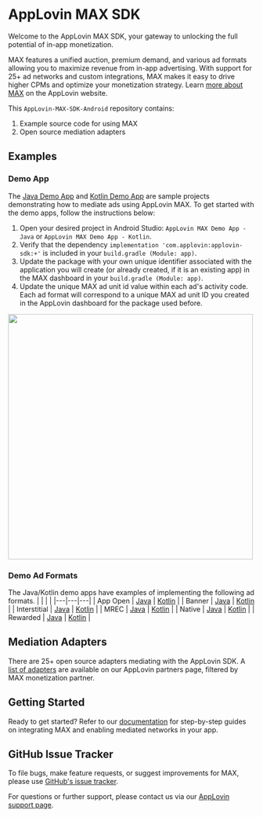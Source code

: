 # AppLovin MAX SDK

Welcome to the AppLovin MAX SDK, your gateway to unlocking the full potential of in-app monetization.

MAX features a unified auction, premium demand, and various ad formats allowing you to maximize revenue from in-app advertising. With support for 25+ ad networks and custom integrations, MAX makes it easy to drive higher CPMs and optimize your monetization strategy. 
Learn [more about MAX](https://www.applovin.com/max/) on the AppLovin website.

This `AppLovin-MAX-SDK-Android` repository contains:
1. Example source code for using MAX
2. Open source mediation adapters

## Examples
### Demo App
The [Java Demo App](https://github.com/AppLovin/AppLovin-MAX-SDK-Android/tree/master/AppLovin%20MAX%20Demo%20App%20-%20Java) and [Kotlin Demo App](https://github.com/AppLovin/AppLovin-MAX-SDK-Android/tree/master/AppLovin%20MAX%20Demo%20App%20-%20Kotlin) are sample projects demonstrating how to mediate ads using AppLovin MAX. To get started with the demo apps, follow the instructions below:

1. Open your desired project in Android Studio: `AppLovin MAX Demo App - Java` or `AppLovin MAX Demo App - Kotlin`.
2. Verify that the dependency `implementation 'com.applovin:applovin-sdk:+'` is included in your `build.gradle (Module: app)`.
3. Update the package with your own unique identifier associated with the application you will create (or already created, if it is an existing app) in the MAX dashboard in your `build.gradle (Module: app)`.
4. Update the unique MAX ad unit id value within each ad's activity code. Each ad format will correspond to a unique MAX ad unit ID you created in the AppLovin dashboard for the package used before. 

<img src="https://github.com/user-attachments/assets/102213b3-463a-4a16-9688-58e40d6c26e6" height="500" />

### Demo Ad Formats
The Java/Kotlin demo apps have examples of implementing the following ad formats.
|   |   |   |
|---|---|---|
| App Open     | [Java](https://github.com/AppLovin/AppLovin-MAX-SDK-Android/blob/master/AppLovin%20MAX%20Demo%20App%20-%20Java/app/src/main/java/com/applovin/enterprise/apps/demoapp/ads/max/AppOpenAdActivity.java) | [Kotlin](https://github.com/AppLovin/AppLovin-MAX-SDK-Android/blob/master/AppLovin%20MAX%20Demo%20App%20-%20Kotlin/app/src/main/java/com/applovin/enterprise/apps/demoapp/ads/max/AppOpenAdActivity.kt) |
| Banner       | [Java](https://github.com/AppLovin/AppLovin-MAX-SDK-Android/tree/master/AppLovin%20MAX%20Demo%20App%20-%20Java/app/src/main/java/com/applovin/enterprise/apps/demoapp/ads/max/banner) | [Kotlin](https://github.com/AppLovin/AppLovin-MAX-SDK-Android/tree/master/AppLovin%20MAX%20Demo%20App%20-%20Kotlin/app/src/main/java/com/applovin/enterprise/apps/demoapp/ads/max/banner) |
| Interstitial | [Java](https://github.com/AppLovin/AppLovin-MAX-SDK-Android/blob/master/AppLovin%20MAX%20Demo%20App%20-%20Java/app/src/main/java/com/applovin/enterprise/apps/demoapp/ads/max/InterstitialAdActivity.java) | [Kotlin](https://github.com/AppLovin/AppLovin-MAX-SDK-Android/blob/master/AppLovin%20MAX%20Demo%20App%20-%20Kotlin/app/src/main/java/com/applovin/enterprise/apps/demoapp/ads/max/InterstitialAdActivity.kt) |
| MREC         | [Java](https://github.com/AppLovin/AppLovin-MAX-SDK-Android/tree/master/AppLovin%20MAX%20Demo%20App%20-%20Java/app/src/main/java/com/applovin/enterprise/apps/demoapp/ads/max/mrecs) | [Kotlin](https://github.com/AppLovin/AppLovin-MAX-SDK-Android/tree/master/AppLovin%20MAX%20Demo%20App%20-%20Kotlin/app/src/main/java/com/applovin/enterprise/apps/demoapp/ads/max/mrecs) |
| Native       | [Java](https://github.com/AppLovin/AppLovin-MAX-SDK-Android/tree/master/AppLovin%20MAX%20Demo%20App%20-%20Java/app/src/main/java/com/applovin/enterprise/apps/demoapp/ads/max/nativead) | [Kotlin](https://github.com/AppLovin/AppLovin-MAX-SDK-Android/tree/master/AppLovin%20MAX%20Demo%20App%20-%20Kotlin/app/src/main/java/com/applovin/enterprise/apps/demoapp/ads/max/nativead) |
| Rewarded     | [Java](https://github.com/AppLovin/AppLovin-MAX-SDK-Android/blob/master/AppLovin%20MAX%20Demo%20App%20-%20Java/app/src/main/java/com/applovin/enterprise/apps/demoapp/ads/max/RewardedAdActivity.java) | [Kotlin](https://github.com/AppLovin/AppLovin-MAX-SDK-Android/blob/master/AppLovin%20MAX%20Demo%20App%20-%20Kotlin/app/src/main/java/com/applovin/enterprise/apps/demoapp/ads/max/RewardedAdActivity.kt) |

## Mediation Adapters
There are 25+ open source adapters mediating with the AppLovin SDK. A [list of adapters](https://www.applovin.com/partners/) are available on our AppLovin partners page, filtered by MAX monetization partner.

## Getting Started
Ready to get started? Refer to our [documentation](https://developers.applovin.com/en/android/overview/integration/) for step-by-step guides on integrating MAX and enabling mediated networks in your app.

## GitHub Issue Tracker
To file bugs, make feature requests, or suggest improvements for MAX, please use [GitHub's issue tracker](https://github.com/AppLovin/AppLovin-MAX-SDK-Android/issues).

For questions or further support, please contact us via our [AppLovin support page](https://monetization-support.applovin.com/hc/en-us).
